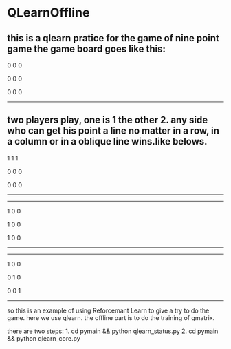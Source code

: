 # QLearnOffline
this is a qlearn pratice for the game of nine point game
the game board goes like this:
------
0 0 0

0 0 0 

0 0 0 

------
two players play, one is 1 the other 2.
any side who can get his point a line no matter in a row, in a column or in a oblique line wins.like belows.
-----
1 1 1  

0 0 0  

0 0 0 

----- 
-----
1 0 0 	

1 0 0 	
 
1 0 0
 	
-----
-----
1 0 0

0 1 0

0 0 1

-----

so this is an example of using Reforcemant Learn to give a try to do the game. here we use  qlearn. the offline part is to do the training of 
qmatrix.

there are two steps: 1. cd pymain && python qlearn_status.py
					 2. cd pymain && python qlearn_core.py
